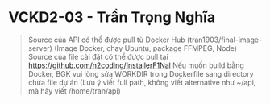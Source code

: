 # VCKD2-03 - Trần Trọng Nghĩa

> Source của API có thể được pull từ Docker Hub (tran1903/final-image-server)
> (Image Docker, chạy Ubuntu, package FFMPEG, Node)
> Source của file cài đặt có thể được pull tại https://github.com/n2coding/InstallerF1Nal
> Nếu muốn build bằng Docker, BGK vui lòng sửa WORKDIR trong Dockerfile sang directory chứa file dự án
> (Lưu ý viết full path, không viết alternative như ~/api, mà hãy viết /home/tran/api)

